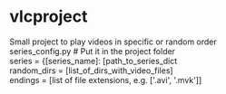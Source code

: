 # vlcproject
Small project to play videos in specific or random order  
series_config.py # Put it in the project folder  
   series = {[series_name]: [path_to_series_dict  
   random_dirs = [list_of_dirs_with_video_files]  
   endings = [list of file extensions, e.g. ['.avi', '.mvk']]
  

